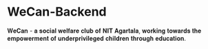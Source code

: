 # WeCan-Backend
𝐖𝐞𝐂𝐚𝐧 - 𝐚 𝐬𝐨𝐜𝐢𝐚𝐥 𝐰𝐞𝐥𝐟𝐚𝐫𝐞 𝐜𝐥𝐮𝐛 𝐨𝐟 𝐍𝐈𝐓 𝐀𝐠𝐚𝐫𝐭𝐚𝐥𝐚, 𝐰𝐨𝐫𝐤𝐢𝐧𝐠 𝐭𝐨𝐰𝐚𝐫𝐝𝐬 𝐭𝐡𝐞 𝐞𝐦𝐩𝐨𝐰𝐞𝐫𝐦𝐞𝐧𝐭 𝐨𝐟 𝐮𝐧𝐝𝐞𝐫𝐩𝐫𝐢𝐯𝐢𝐥𝐞𝐠𝐞𝐝 𝐜𝐡𝐢𝐥𝐝𝐫𝐞𝐧 𝐭𝐡𝐫𝐨𝐮𝐠𝐡 𝐞𝐝𝐮𝐜𝐚𝐭𝐢𝐨𝐧.
